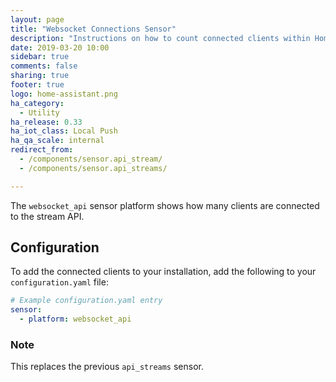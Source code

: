 ```yaml
---
layout: page
title: "Websocket Connections Sensor"
description: "Instructions on how to count connected clients within Home Assistant."
date: 2019-03-20 10:00
sidebar: true
comments: false
sharing: true
footer: true
logo: home-assistant.png
ha_category:
  - Utility
ha_release: 0.33
ha_iot_class: Local Push
ha_qa_scale: internal
redirect_from: 
  - /components/sensor.api_stream/
  - /components/sensor.api_streams/

---
```


The `websocket_api` sensor platform shows how many clients are connected to the stream API.

## Configuration

To add the connected clients to your installation, add the following to your `configuration.yaml` file:

```yaml
# Example configuration.yaml entry
sensor:
  - platform: websocket_api
```

### Note

This replaces the previous `api_streams` sensor.
